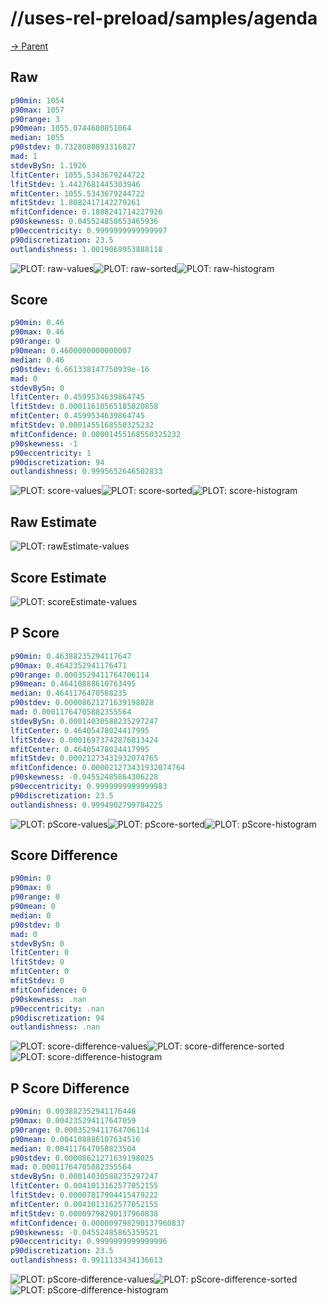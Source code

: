 
# //uses-rel-preload/samples/agenda

[→ Parent](../..)


## Raw


```yaml
p90min: 1054
p90max: 1057
p90range: 3
p90mean: 1055.0744680851064
median: 1055
p90stdev: 0.7328080893316827
mad: 1
stdevBySn: 1.1926
lfitCenter: 1055.5343679244722
lfitStdev: 1.4427681445303946
mfitCenter: 1055.5343679244722
mfitStdev: 1.8082417142279261
mfitConfidence: 0.1808241714227926
p90skewness: 0.045524858653465936
p90eccentricity: 0.9999999999999997
p90discretization: 23.5
outlandishness: 1.0019069953888118

```

![PLOT: raw-values](./raw/values.svg)![PLOT: raw-sorted](./raw/sorted.svg)![PLOT: raw-histogram](./raw/histogram.svg)
## Score


```yaml
p90min: 0.46
p90max: 0.46
p90range: 0
p90mean: 0.4600000000000007
median: 0.46
p90stdev: 6.661338147750939e-16
mad: 0
stdevBySn: 0
lfitCenter: 0.4599534639864745
lfitStdev: 0.00011610565185020858
mfitCenter: 0.4599534639864745
mfitStdev: 0.0001455168550325232
mfitConfidence: 0.00001455168550325232
p90skewness: -1
p90eccentricity: 1
p90discretization: 94
outlandishness: 0.9995652646502833

```

![PLOT: score-values](./score/values.svg)![PLOT: score-sorted](./score/sorted.svg)![PLOT: score-histogram](./score/histogram.svg)
## Raw Estimate

![PLOT: rawEstimate-values](./rawEstimate/values.svg)
## Score Estimate

![PLOT: scoreEstimate-values](./scoreEstimate/values.svg)
## P Score


```yaml
p90min: 0.46388235294117647
p90max: 0.4642352941176471
p90range: 0.0003529411764706114
p90mean: 0.46410888610763495
median: 0.4641176470588235
p90stdev: 0.00008621271639198028
mad: 0.00011764705882355564
stdevBySn: 0.00014030588235297247
lfitCenter: 0.46405478024417995
lfitStdev: 0.00016973742876813424
mfitCenter: 0.46405478024417995
mfitStdev: 0.00021273431932074765
mfitConfidence: 0.000021273431932074764
p90skewness: -0.04552485864306228
p90eccentricity: 0.9999999999999983
p90discretization: 23.5
outlandishness: 0.9994902799784225

```

![PLOT: pScore-values](./pScore/values.svg)![PLOT: pScore-sorted](./pScore/sorted.svg)![PLOT: pScore-histogram](./pScore/histogram.svg)
## Score Difference


```yaml
p90min: 0
p90max: 0
p90range: 0
p90mean: 0
median: 0
p90stdev: 0
mad: 0
stdevBySn: 0
lfitCenter: 0
lfitStdev: 0
mfitCenter: 0
mfitStdev: 0
mfitConfidence: 0
p90skewness: .nan
p90eccentricity: .nan
p90discretization: 94
outlandishness: .nan

```

![PLOT: score-difference-values](./score-difference/values.svg)![PLOT: score-difference-sorted](./score-difference/sorted.svg)![PLOT: score-difference-histogram](./score-difference/histogram.svg)
## P Score Difference


```yaml
p90min: 0.003882352941176448
p90max: 0.004235294117647059
p90range: 0.0003529411764706114
p90mean: 0.004108886107634516
median: 0.004117647058823504
p90stdev: 0.00008621271639198025
mad: 0.00011764705882355564
stdevBySn: 0.00014030588235297247
lfitCenter: 0.0041013162577052155
lfitStdev: 0.00007817904415479222
mfitCenter: 0.0041013162577052155
mfitStdev: 0.00009798290137960838
mfitConfidence: 0.000009798290137960837
p90skewness: -0.04552485865359521
p90eccentricity: 0.9999999999999996
p90discretization: 23.5
outlandishness: 0.9911133434136613

```

![PLOT: pScore-difference-values](./pScore-difference/values.svg)![PLOT: pScore-difference-sorted](./pScore-difference/sorted.svg)![PLOT: pScore-difference-histogram](./pScore-difference/histogram.svg)